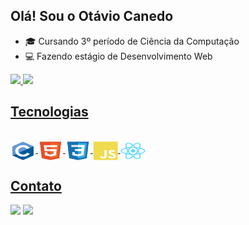 ## Olá! Sou o Otávio Canedo

- 🎓 Cursando 3º período de Ciência da Computação
- 💻 Fazendo estágio de Desenvolvimento Web

<div>
  <a href="https://github.com/OtavioCanedo">
  <img height="167em" src="https://github-readme-stats.vercel.app/api?username=OtavioCanedo&show_icons=true&theme=dracula&include_all_commits=true&count_private=true"/>
  <img height="167em" src="https://github-readme-stats.vercel.app/api/top-langs/?username=OtavioCanedo&layout=compact&langs_count=16&theme=dracula"/>
</div>

## Tecnologias
  
<div style="display: inline_block"><br>
  <img align="center" alt="Canedo-C" height="30" width="40" src="https://raw.githubusercontent.com/devicons/devicon/master/icons/c/c-original.svg">
  <img align="center" alt="Canedo-HTML" height="30" width="40" src="https://raw.githubusercontent.com/devicons/devicon/master/icons/html5/html5-original.svg">
  <img align="center" alt="Canedo-CSS" height="30" width="40" src="https://raw.githubusercontent.com/devicons/devicon/master/icons/css3/css3-original.svg">
  <img align="center" alt="Canedo-JS" height="30" width="40" src="https://raw.githubusercontent.com/devicons/devicon/master/icons/javascript/javascript-plain.svg">
  <img align="center" cursor="default" alt="Canedo-React" height="30" width="40" src="https://raw.githubusercontent.com/devicons/devicon/master/icons/react/react-original.svg">
</div>
  
## Contato
  
<div>
  <a href="mailto:otavionevescoc@hotmail.com"><img height="35em" src="https://img.shields.io/badge/-Email-%23333?style=for-the-badge&logo=gmail&logoColor=white" target="_blank"></a>
  <a href="https://www.linkedin.com/in/otavio-canedo-235267b3/" target="_blank"><img height="35em" src="https://img.shields.io/badge/-LinkedIn-%230077B5?style=for-the-badge&logo=linkedin&logoColor=white" target="_blank"></a>
</div>
